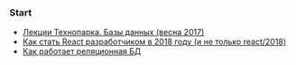 ### Start

- [Лекции Технопарка. Базы данных (весна 2017)](https://habr.com/company/mailru/blog/329928/)
- [Как стать React разработчиком в 2018 году (и не только react/2018)](https://habr.com/company/mailru/blog/425821/)
- [Как работает реляционная БД](https://habr.com/company/mailru/blog/266811/)
